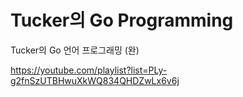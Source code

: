 # Tucker의 Go Programming


Tucker의 Go 언어 프로그래밍 (완)

https://youtube.com/playlist?list=PLy-g2fnSzUTBHwuXkWQ834QHDZwLx6v6j


